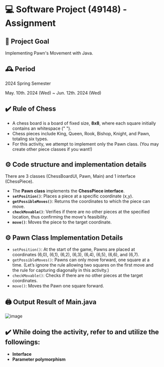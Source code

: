 # 💻 Software Project (49148) - Assignment
## 🎯 Project Goal
Implementing Pawn's Movement with Java.

## 🕰️ Period
2024 Spring Semester

May. 10th. 2024 (Wed) ~ Jun. 12th. 2024 (Wed)

## ✔️ Rule of Chess
- A chess board is a board of fixed size, **8x8**, where each square initially contains an whitespace (" ").
- Chess pieces include King, Queen, Rook, Bishop, Knight, and Pawn, totaling six types.
- For this activity, we attempt to implement only the Pawn class. (You may create other piece classes if you want!)

## ⚙️ Code structure and implementation details
There are 3 classes (ChessBoardUI, Pawn, Main) and 1 interface (ChessPiece).
- The **Pawn class** implements the **ChessPiece interface**.
- **```setPosition()```**: Places a piece at a specific coordinate (x,y).
- **```getPossibleMoves()```**: Returns the coordinates to which the piece can move.
- **```checkMovable()```**: Verifies if there are no other pieces at the specified location, thus confirming the move's feasibility.
- **```move()```**: Moves the piece to the target coordinate.

## ⚙️ Pawn Class Implementation Details
- ```setPosition()```: At the start of the game, Pawns are placed at coordinates (6,0), (6,1), (6,2), (6,3), (6,4), (6,5), (6,6), and (6,7).
- ```getPossibleMoves()```: Pawns can only move forward, one square at a time. (Let’s ignore the rule allowing two squares on the first move and the rule for capturing diagonally in this activity.)
- ```checkMovable()```: Checks if there are no other pieces at the target coordinates.
- ```move()```: Moves the Pawn one square forward.

## 🖨️ Output Result of Main.java
![image](https://github.com/teona0823/49148_Software_Project/assets/129267777/cb37e780-f019-44ae-b420-df11022b4028)

## ✔️ While doing the activity, refer to and utilize the followings:
- **Interface**
- **Parameter polymorphism**
